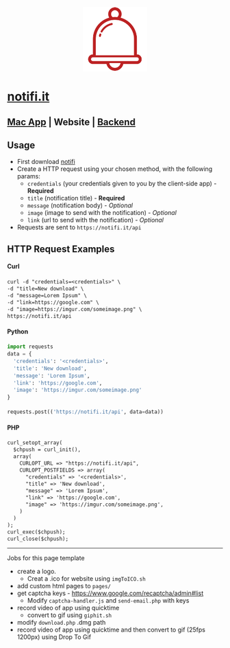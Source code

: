 <p align="center"><img height="150px" src="https://github.com/maxisme/notifi/raw/master/notifi/images/bell.png"></p>

# [notifi.it](https://notifi.it/)

## [Mac App](https://github.com/maxisme/notifi) | Website | [Backend](https://github.com/maxisme/notifi-backend)

## Usage
- First download [notifi](https://notifi.it/download)
- Create a HTTP request using your chosen method, with the following params:
  - `credentials` (your credentials given to you by the client-side app) - **Required**
  - `title` (notification title) - **Required**
  - `message` (notification body) - _Optional_
  - `image` (image to send with the notification) - _Optional_
  - `link` (url to send with the notification) - _Optional_
- Requests are sent to `https://notifi.it/api`

## HTTP Request Examples

#### Curl
```
curl -d "credentials=<credentials>" \
-d "title=New download" \
-d "message=Lorem Ipsum" \
-d "link=https://google.com" \
-d "image=https://imgur.com/someimage.png" \
https://notifi.it/api
```

#### Python
```python
import requests
data = {
  'credentials': '<credentials>',
  'title': 'New download',
  'message': 'Lorem Ipsum',
  'link': 'https://google.com',
  'image': 'https://imgur.com/someimage.png'
}

requests.post(('https://notifi.it/api', data=data))
```

#### PHP
```
curl_setopt_array(
  $chpush = curl_init(),
  array(
    CURLOPT_URL => "https://notifi.it/api",
    CURLOPT_POSTFIELDS => array(
      "credentials" => '<credentials>',
      "title" => 'New download',
      "message" => 'Lorem Ipsum',
      "link" => 'https://google.com',
      "image" => 'https://imgur.com/someimage.png',
    )
  )
);
curl_exec($chpush);
curl_close($chpush);
```

___

Jobs for this page template
 - create a logo.
 	- Creat a .ico for website using `imgToICO.sh`
 - add custom html pages to `pages/`
 - get captcha keys - https://www.google.com/recaptcha/admin#list
 	- Modify `captcha-handler.js` and `send-email.php` with keys
 - record video of app using quicktime
 	- convert to gif using `giphit.sh`
 - modify `download.php` .dmg path
 - record video of app using quicktime and then convert to gif (25fps 1200px) using Drop To Gif
